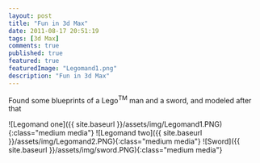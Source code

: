 ```yaml
---
layout: post
title: "Fun in 3d Max"
date: 2011-08-17 20:51:19
tags: [3d Max]
comments: true
published: true
featured: true
featuredImage: "Legomand1.png"
description: "Fun in 3d Max"
---
```


Found some blueprints of a Lego<sup>TM</sup> man and a sword, and modeled after that

![Legomand one]({{ site.baseurl }}/assets/img/Legomand1.PNG){:class="medium media"}
![Legomand two]({{ site.baseurl }}/assets/img/Legomand2.PNG){:class="medium media"}
![Sword]({{ site.baseurl }}/assets/img/sword.PNG){:class="medium media"}
